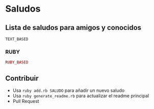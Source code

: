 # Saludos

## Lista de saludos para amigos y conocidos

```text
TEXT_BASED
```

### RUBY

```ruby
RUBY_BASED
```

## Contribuir

- Usa `ruby add.rb SALUDO` para añadir un nuevo saludo
- Usa `ruby generate_readme.rb` para actualizar el readme principal
- Pull Request
